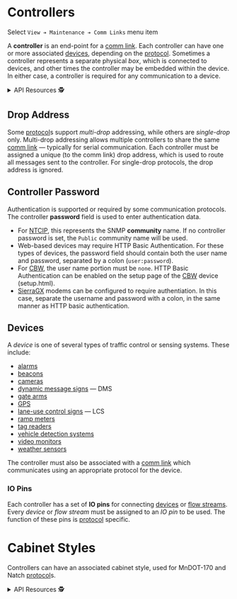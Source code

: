 # Controllers

Select `View ➔ Maintenance ➔ Comm Links` menu item

A **controller** is an end-point for a [comm link].  Each controller can have
one or more associated [devices](#devices), depending on the [protocol].
Sometimes a controller represents a separate physical _box_, which is connected
to devices, and other times the controller may be embedded within the device.
In either case, a controller is required for any communication to a device.

<details>
<summary>API Resources 🕵️ </summary>

* `iris/api/controller` (primary)
* `iris/api/controller/{name}`
* `iris/api/controller_io/{name}`

The read-only `controller_io` resource returns an array of objects consisting
of `pin`, `name` and `resource_n` of associated [devices](#devices).

| Access       | Primary                              | Secondary         |
|--------------|--------------------------------------|-------------------|
| 👁️  View      | name, location, setup, fail\_time    | geo\_loc          |
| 👉 Operate   |                                      | device\_request † |
| 💡 Manage    | condition, notes                     |                   |
| 🔧 Configure | comm\_link, drop\_id, cabinet\_style | password          |

† _Write only_

</details>

## Drop Address

Some [protocol]s support _multi-drop_ addressing, while others are _single-drop_
only.  Multi-drop addressing allows multiple controllers to share the same
[comm link] — typically for serial communication.  Each controller must be
assigned a unique (to the comm link) drop address, which is used to route all
messages sent to the controller.  For single-drop protocols, the drop address is
ignored.

## Controller Password

Authentication is supported or required by some communication protocols.  The
controller **password** field is used to enter authentication data.

* For [NTCIP], this represents the SNMP **community** name.  If no controller
  password is set, the `Public` community name will be used.
* Web-based devices may require HTTP Basic Authentication.  For these types of
  devices, the password field should contain both the user name and password,
  separated by a colon (`user:password`).
* For [CBW], the user name portion must be `none`.  HTTP Basic Authentication
  can be enabled on the setup page of the [CBW] device (setup.html).
* [SierraGX] modems can be configured to require authentiation.  In this case,
  separate the username and password with a colon, in the same manner as HTTP
  basic authentication.

## Devices

A _device_ is one of several types of traffic control or sensing systems.  These
include:

* [alarms]
* [beacons]
* [cameras]
* [dynamic message signs] — DMS
* [gate arms]
* [GPS]
* [lane-use control signs] — LCS
* [ramp meters]
* [tag readers]
* [vehicle detection systems]
* [video monitors]
* [weather sensors]

The controller must also be associated with a [comm link] which communicates
using an appropriate protocol for the device.

### IO Pins

Each controller has a set of **IO pins** for connecting [devices](#devices) or
[flow streams].  Every _device_ or _flow stream_ must be assigned to an _IO pin_
to be used.  The function of these pins is [protocol] specific.

# Cabinet Styles

Controllers can have an associated cabinet style, used for MnDOT-170 and Natch
[protocol]s.

<details>
<summary>API Resources 🕵️ </summary>

* `iris/api/cabinet_style`
* `iris/api/cabinet_style/{name}`

| Access       | Primary    | Secondary |
|--------------|------------|-----------|
| 👁️  View      | name       |           |
| 🔧 Configure |            | police\_panel\_pin\_1, police\_panel\_pin\_2, watchdog\_reset\_pin\_1, watchdog\_reset\_pin\_2, dip |

</details>


[alarms]: alarms.html
[beacons]: beacons.html
[cameras]: cameras.html
[CBW]: protocols.html#cbw
[comm link]: comm_links.html
[dynamic message signs]: dms.html
[flow streams]: flow_streams.html
[gate arms]: gate_arms.html
[GPS]: gps.html
[lane-use control signs]: lcs.html
[protocol]: protocols.html
[NTCIP]: protocols.html#ntcip
[ramp meters]: ramp_meters.html
[SierraGX]: protocols.html#sierragx
[tag readers]: tolling.html#tag-readers
[vehicle detection systems]: vehicle_detection.html
[video monitors]: video.html
[weather sensors]: weather_sensors.html
